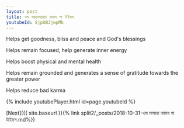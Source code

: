 ```yaml
---
layout: post
title: ওম সম্ভাদসারায়া নামায গা টাইমস
youtubeId: SjpUBJjwpMk
---
```

 
 
Helps get goodness, bliss and peace and God's blessings
 
Helps remain focused, help generate inner energy 
 
Helps boost physical and mental health 
 
Helps remain grounded and generates a sense of gratitude towards the greater power 
 
Helps reduce bad karma
 
 
 
 


{% include youtubePlayer.html id=page.youtubeId %}
 
[Next]({{ site.baseurl }}{% link  split2/_posts/2018-10-31-ওম মাসায়া নামায গা টাইমস.md%})
 
